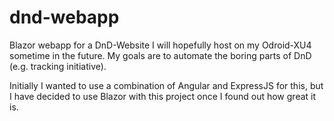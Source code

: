 # dnd-webapp
Blazor webapp for a DnD-Website I will hopefully host on my Odroid-XU4 sometime in the future. My goals are to automate the boring parts of DnD (e.g. tracking initiative).

Initially I wanted to use a combination of Angular and ExpressJS for this, but I have decided to use Blazor with this project once I found out how great it is.
